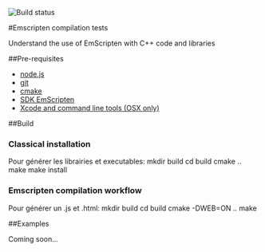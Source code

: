 ![Build status](https://travis-ci.org/loicNorgeot/EmScripten.svg)

#Emscripten compilation tests

Understand the use of EmScripten with C++ code and libraries

##Pre-requisites

* [node.js](http://nodejs.org)
* [git](https://git-scm.com/)
* [cmake](https://cmake.org/)
* [SDK EmScripten](http://kripken.github.io/emscripten-site/)
* [Xcode and command line tools (OSX only)](http://superuser.com/questions/455214/where-is-svn-on-os-x-mountain-lion#answer-455216)

##Build

### Classical installation
Pour générer les librairies et executables:
mkdir build
cd build
cmake ..
make
make install

### Emscripten compilation workflow
Pour générer un .js et .html:
mkdir build
cd build
cmake -DWEB=ON ..
make

##Examples

Coming soon...
